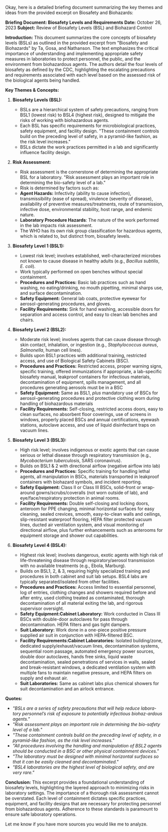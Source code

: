 Okay, here is a detailed briefing document summarizing the key themes and ideas from the provided excerpt on Biosafety and Biohazards:

**Briefing Document: Biosafety Levels and Requirements**
**Date:** October 26, 2023 **Subject:** Review of Biosafety Levels (BSL) and Biohazard Control

**Introduction:**
This document summarizes the core concepts of biosafety levels (BSLs) as outlined in the provided excerpt from "Biosafety and Biohazards" by Ta, Gosa, and Nathanson. The text emphasizes the critical importance of understanding and implementing appropriate safety measures in laboratories to protect personnel, the public, and the environment from biohazardous agents. The authors detail the four levels of biosafety as defined by the CDC, highlighting the escalating precautions and requirements associated with each level based on the assessed risk of the biological agents being handled.

**Key Themes & Concepts:**
1. **Biosafety Levels (BSL):**
	- BSLs are a hierarchical system of safety precautions, ranging from BSL1 (lowest risk) to BSL4 (highest risk), designed to mitigate the risks of working with biohazardous agents.
	- Each BSL has specific requirements for microbiological practices, safety equipment, and facility design. "These containment controls build on the preceding level of safety, in a pyramid-like fashion, as the risk level increases."
	- BSLs dictate the work practices permitted in a lab and significantly influence facility design.
1. **Risk Assessment:**
	- Risk assessment is the cornerstone of determining the appropriate BSL for a laboratory. "Risk assessment plays an important role in determining the bio-safety level of a lab."
	- Risk is determined by factors such as:
	- **Agent Hazards:** Infectivity (ability to cause infection), transmissibility (ease of spread), virulence (severity of disease), availability of preventive measures/treatments, route of transmission, infective dose, environmental stability, host range, and endemic nature.
	- **Laboratory Procedure Hazards**: The nature of the work performed in the lab impacts risk assessment.
	- The WHO has its own risk group classification for hazardous agents, which is related to, but distinct from, biosafety levels.

2. **Biosafety Level 1 (BSL1):**
	- Lowest risk level; involves established, well-characterized microbes not known to cause disease in healthy adults (e.g., _Bacillus subtilis_, _E. coli_).
	- Work typically performed on open benches without special containment.
	- **Procedures and Practices:** Basic lab practices such as hand washing, no eating/drinking, no mouth pipetting, minimal sharps use, and surface decontamination.
	- **Safety Equipment:** General lab coats, protective eyewear for aerosol-generating procedures, and gloves.
	- **Facility Requirements:** Sink for hand washing, accessible doors for separation and access control, and easy to clean lab benches and chairs.

3. **Biosafety Level 2 (BSL2):**
	- Moderate risk level; involves agents that can cause disease through skin contact, inhalation, or ingestion (e.g., _Staphylococcus aureus_, _Salmonella_, human cell lines).
	- Builds upon BSL1 practices with additional training, restricted access, and use of Biological Safety Cabinets (BSC).
	- **Procedures and Practices:** Restricted access, proper warning signs, specific training, offered immunizations if appropriate, a lab-specific biosafety manual, leakproof containers for infectious materials, decontamination of equipment, spills management, and all procedures generating aerosols must be in a BSC
	- **Safety Equipment:** Same as BSL1, _plus_ mandatory use of BSCs for aerosol-generating procedures and protective clothing worn during handling of biohazardous materials
	- **Facility Requirements:** Self-closing, restricted access doors, easy to clean surfaces, no absorbent floor coverings, use of screens in windows, properly placed BSCs and annual certifications, eyewash stations, autoclave access, and use of liquid disinfectant traps on vacuum lines.

4. **Biosafety Level 3 (BSL3):**
	- High risk level; involves indigenous or exotic agents that can cause serious or lethal disease through respiratory transmission (e.g., _Mycobacterium tuberculosis_, SARS coronavirus).
	- Builds on BSL1 & 2 with directional airflow (negative airflow into lab)
	- **Procedures and Practices:** Specific training for handling lethal agents, all manipulation in BSCs, materials transported in leakproof containers with biohazard symbols, and incident reporting.
	- **Safety Equipment:** Class II or Class III BSCs, solid-front or wrap-around gowns/scrubs/coveralls (not worn outside of lab), and eye/face/respiratory protection in animal rooms.
	- **Facility Requirements:** Double self-closing and locking doors, anteroom for PPE changing, minimal horizontal surfaces for easy cleaning, sealed crevices, smooth, easy-to-clean walls and ceilings, slip-resistant waterproof flooring, HEPA filter protected vacuum lines, ducted air ventilation system, and visual monitoring of directional airflow, plus further enhancements such as anterooms for equipment storage and shower out capabilities.

5. **Biosafety Level 4 (BSL4):**
	- Highest risk level; involves dangerous, exotic agents with high risk of life-threatening disease through respiratory/aerosol transmission with no available treatments (e.g., Ebola, Marburg).
	- Builds on BSL1, 2, & 3, requiring highly specialized training and procedures in both cabinet and suit lab setups. BSL4 labs are typically separated/isolated from other facilities.
	- **Procedures and Practices:** Access limited to essential personnel, log of entries, clothing changes and showers required before and after entry, used clothing treated as contaminated, thorough decontamination of all material exiting the lab, and rigorous supervisor oversight.
	- **Safety Equipment:Cabinet Laboratory:** Work conducted in Class III BSCs with double-door autoclaves for pass through decontamination. HEPA filters and gas tight dampers.
	- **Suit Laboratory:** Work done in a one-piece positive pressure supplied air suit in conjunction with HEPA-filtered BSC.
	- **Facility Requirements:Cabinet Laboratories:** Isolated building/zone, dedicated supply/exhaust/vacuum lines, decontamination systems, sequential room passage, automated emergency power sources, double door autoclaves, hands free sinks, liquid waste decontamination, sealed penetrations of services in walls, sealed and break-resistant windows, a dedicated ventilation system with multiple fans to maintain negative pressure, and HEPA filters on supply and exhaust air.
	- **Suit Laboratories:** Same as cabinet labs plus chemical showers for suit decontamination and an airlock entrance.

**Quotes:**
- _"BSLs are a series of safety precautions that will help reduce labora-tory personnel’s risk of exposure to potentially infectious biohaz-ardous agents."_
- _"Risk assessment plays an important role in determining the bio-safety level of a lab."_
- _"These containment controls build on the preceding level of safety, in a pyramid-like fashion, as the risk level increases."_
- _"All procedures involving the handling and manipulation of BSL2 agents should be conducted in a BSC or other physical containment devices."_
- _"The laboratory must be designed with minimal horizontal surfaces so that it can be easily cleaned and decontaminated."_
- _"BSL4 laboratories are the highest level of biological safety, and are very rare."_

**Conclusion:**
This excerpt provides a foundational understanding of biosafety levels, highlighting the layered approach to minimizing risks in laboratory settings. The importance of a thorough risk assessment cannot be overstated. Each level of containment dictates specific practices, equipment, and facility designs that are necessary for protecting personnel from biohazardous agents. Adherence to these standards is paramount to ensure safe laboratory operations.

Let me know if you have more sources you would like me to analyze.
